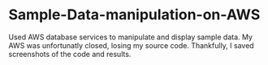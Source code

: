 # Sample-Data-manipulation-on-AWS
Used AWS database services to manipulate and display sample data.
My AWS was unfortunatly closed, losing my source code.
Thankfully, I saved screenshots of the code and results.
